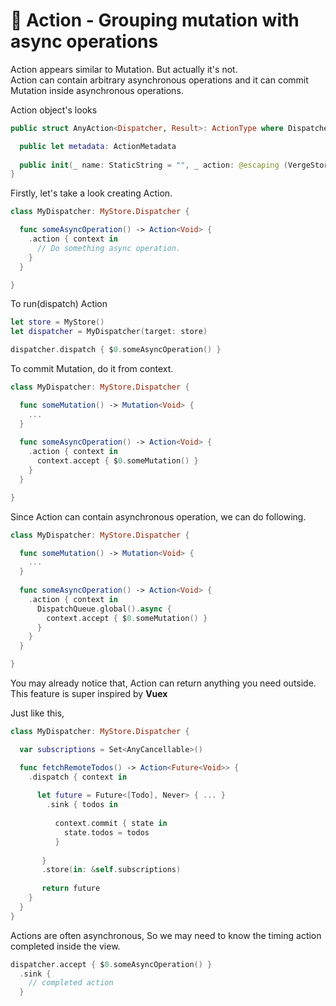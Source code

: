 # 🌟 Action - Grouping mutation with async operations

Action appears similar to Mutation. But actually it's not.  
Action can contain arbitrary asynchronous operations and it can commit Mutation inside asynchronous operations.

Action object's looks

```swift
public struct AnyAction<Dispatcher, Result>: ActionType where Dispatcher : VergeStore.DispatcherType {

  public let metadata: ActionMetadata
  
  public init(_ name: StaticString = "", _ action: @escaping (VergeStoreDispatcherContext<Dispatcher>) -> Return)
}
```

Firstly, let's take a look creating Action.

```swift
class MyDispatcher: MyStore.Dispatcher {

  func someAsyncOperation() -> Action<Void> {
    .action { context in
      // Do something async operation.
    }
  }

}
```

To run\(dispatch\) Action

```swift
let store = MyStore()
let dispatcher = MyDispatcher(target: store)

dispatcher.dispatch { $0.someAsyncOperation() }
```

To commit Mutation, do it from context.

```swift
class MyDispatcher: MyStore.Dispatcher {

  func someMutation() -> Mutation<Void> {
    ...
  }
  
  func someAsyncOperation() -> Action<Void> {
    .action { context in
      context.accept { $0.someMutation() }
    }
  }

}
```

Since Action can contain asynchronous operation, we can do following.

```swift
class MyDispatcher: MyStore.Dispatcher {

  func someMutation() -> Mutation<Void> {
    ...
  }
  
  func someAsyncOperation() -> Action<Void> {
    .action { context in
      DispatchQueue.global().async {
        context.accept { $0.someMutation() }
      }
    }
  }

}
```



You may already notice that, Action can return anything you need outside.  
This feature is super inspired by **Vuex**

Just like this,

```swift
class MyDispatcher: MyStore.Dispatcher {

  var subscriptions = Set<AnyCancellable>()

  func fetchRemoteTodos() -> Action<Future<Void>> {
    .dispatch { context in
    
      let future = Future<[Todo], Never> { ... }
        .sink { todos in
    
          context.commit { state in
            state.todos = todos
          }
    
       }
       .store(in: &self.subscriptions)
       
       return future
    }
  }
}
```

Actions are often asynchronous, So we may need to know the timing action completed inside the view.

```swift
dispatcher.accept { $0.someAsyncOperation() }
  .sink { 
    // completed action
  }
```

